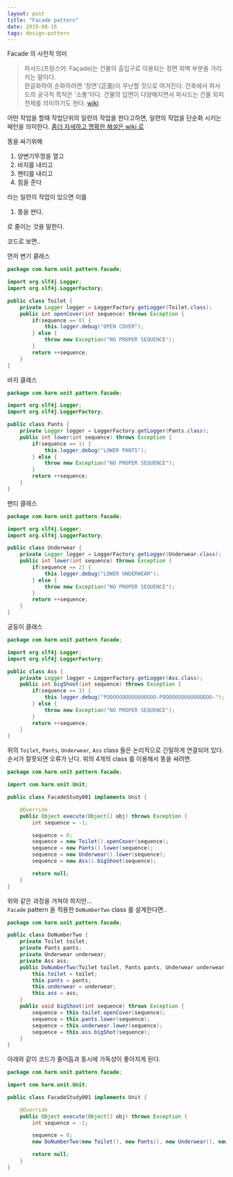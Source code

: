 ```yaml
---
layout: post
title: "Facade pattern"
date: 2019-08-16
tags: design-pattern
---
```


Facade 의 사전적 의미
> 파사드(프랑스어: Façade)는 건물의 출입구로 이용되는 정면 외벽 부분을 가리키는 말이다.  
> 한글화하여 순화하려면 '정면'(正面)이 무난할 것으로 여겨진다.
> 건축에서 파사드의 궁극적 목적은 '소통'이다. 건물의 입면이 다양해지면서 파사드는 건물 외피 전체를 의미하기도 한다.
> [wiki](https://ko.wikipedia.org/wiki/파사드)

어떤 작업을 할때 작업단위의 일련의 작업을 한다고하면, 일련의 작업을 단순화 시키는 패턴을 의미한다. [좀더 자세하고 명확한 해설은 wiki 로](https://ko.wikipedia.org/wiki/퍼사드_패턴)

똥을 싸기위해

1. 양변기뚜껑을 열고
2. 바지를 내리고
3. 팬티를 내리고
4. 힘을 준다

라는 일련의 작업이 있으면 이를

1. 똥을 싼다.

로 줄이는 것을 말한다.

코드로 보면..

먼저 변기 클래스

``` java
package com.harm.unit.pattern.facade;

import org.slf4j.Logger;
import org.slf4j.LoggerFactory;

public class Toilet {
    private Logger logger = LoggerFactory.getLogger(Toilet.class);
    public int openCover(int sequence) throws Exception {
        if(sequence == 0) {
            this.logger.debug("OPEN COVER");
        } else {
            throw new Exception("NO PROPER SEQUENCE");
        }
        return ++sequence;
    }
}
```

바지 클래스

``` java
package com.harm.unit.pattern.facade;

import org.slf4j.Logger;
import org.slf4j.LoggerFactory;

public class Pants {
    private Logger logger = LoggerFactory.getLogger(Pants.class);
    public int lower(int sequence) throws Exception {
        if(sequence == 1) {
            this.logger.debug("LOWER PANTS");
        } else {
            throw new Exception("NO PROPER SEQUENCE");
        }
        return ++sequence;
    }
}
```

팬티 클래스

``` java
package com.harm.unit.pattern.facade;

import org.slf4j.Logger;
import org.slf4j.LoggerFactory;

public class Underwear {
    private Logger logger = LoggerFactory.getLogger(Underwear.class);
    public int lower(int sequence) throws Exception {
        if(sequence == 2) {
            this.logger.debug("LOWER UNDERWEAR");
        } else {
            throw new Exception("NO PROPER SEQUENCE");
        }
        return ++sequence;
    }
}
```

궁둥이 클래스

``` java
package com.harm.unit.pattern.facade;

import org.slf4j.Logger;
import org.slf4j.LoggerFactory;

public class Ass {
    private Logger logger = LoggerFactory.getLogger(Ass.class);
    public int bigShoot(int sequence) throws Exception {
        if(sequence == 3) {
            this.logger.debug("POOOOOOOOOOOOOOOO-POOOOOOOOOOOOOOOO-");
        } else {
            throw new Exception("NO PROPER SEQUENCE");
        }
        return ++sequence;
    }
}
```

위의 `Toilet`, `Pants`, `Underwear`, `Ass` class 들은 논리적으로 긴밀하게 연결되어 있다.  
순서가 잘못되면 오류가 난다. 위의 4개의 class 를 이용해서 똥을 싸려면.

``` java
package com.harm.unit.pattern.facade;

import com.harm.unit.Unit;

public class FacadeStudy001 implements Unit {

    @Override
    public Object execute(Object[] obj) throws Exception {
        int sequence = -1;

        sequence = 0;
        sequence = new Toilet().openCover(sequence);
        sequence = new Pants().lower(sequence);
        sequence = new Underwear().lower(sequence);
        sequence = new Ass().bigShoot(sequence);

        return null;
    }
}
```

위와 같은 과정을 거쳐야 하지만...  
`Facade` pattern 을 적용한 `DoNumberTwo` class 를 설계한다면..

``` java
package com.harm.unit.pattern.facade;

public class DoNumberTwo {
    private Toilet toilet;
    private Pants pants;
    private Underwear underwear;
    private Ass ass;
    public DoNumberTwo(Toilet toilet, Pants pants, Underwear underwear, Ass ass) {
        this.toilet = toilet;
        this.pants = pants;
        this.underwear = underwear;
        this.ass = ass;
    }
    public void bigShoot(int sequence) throws Exception {
        sequence = this.toilet.openCover(sequence);
        sequence = this.pants.lower(sequence);
        sequence = this.underwear.lower(sequence);
        sequence = this.ass.bigShot(sequence);
    }
}
```

아래와 같이 코드가 줄어듬과 동시에 가독성이 좋아지게 된다.

``` java
package com.harm.unit.pattern.facade;

import com.harm.unit.Unit;

public class FacadeStudy001 implements Unit {

    @Override
    public Object execute(Object[] obj) throws Exception {
        int sequence = -1;

        sequence = 0;
        new DoNumberTwo(new Toilet(), new Pants(), new Underwear(), new Ass()).bigShoot(sequence);

        return null;
    }
}
```
